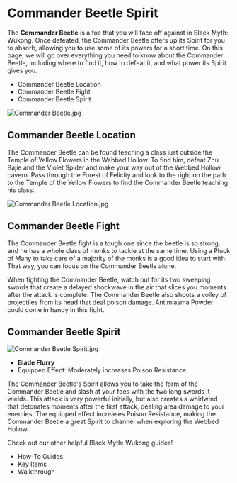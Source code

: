 # Commander Beetle Spirit

The **Commander Beetle** is a foe that you will face off against in Black Myth: Wukong. Once defeated, the Commander Beetle offers up its Spirit for you to absorb, allowing you to use some of its powers for a short time. On this page, we will go over everything you need to know about the Commander Beetle, including where to find it, how to defeat it, and what power its Spirit gives you. 

  * Commander Beetle Location
  * Commander Beetle Fight
  * Commander Beetle Spirit

![Commander Beetle.jpg](https://oyster.ignimgs.com/mediawiki/apis.ign.com/black-myth-wukong/1/18/Commander_Beetle.jpg)

## Commander Beetle Location

The Commander Beetle can be found teaching a class just outside the Temple of Yellow Flowers in the Webbed Hollow. To find him, defeat Zhu Bajie and the Violet Spider and make your way out of the Webbed Hollow cavern. Pass through the Forest of Felicity and look to the right on the path to the Temple of the Yellow Flowers to find the Commander Beetle teaching his class. 

![Commander Beetle Location.jpg](https://oyster.ignimgs.com/mediawiki/apis.ign.com/black-myth-wukong/b/bb/Commander_Beetle_Location.jpg)

## Commander Beetle Fight

The Commander Beetle fight is a tough one since the beetle is so strong, and he has a whole class of monks to tackle at the same time. Using a Pluck of Many to take care of a majority of the monks is a good idea to start with. That way, you can focus on the Commander Beetle alone. 

When fighting the Commander Beetle, watch out for its two sweeping swords that create a delayed shockwave in the air that slices you moments after the attack is complete. The Commander Beetle also shoots a volley of projectiles from its head that deal poison damage. Antimiasma Powder could come in handy in this fight. 

## Commander Beetle Spirit

![Commander Beetle Spirit.jpg](https://oyster.ignimgs.com/mediawiki/apis.ign.com/black-myth-wukong/4/4b/Commander_Beetle_Spirit.jpg)

  * **Blade Flurry**
  * Equipped Effect: Moderately increases Poison Resistance. 

The Commander Beetle's Spirit allows you to take the form of the Commander Beetle and slash at your foes with the two long swords it wields. This attack is very powerful initially, but also creates a whirlwind that detonates moments after the first attack, dealing area damage to your enemies. The equipped effect increases Poison Resistance, making the Commander Beetle a great Spirit to channel when exploring the Webbed Hollow. 

Check out our other helpful Black Myth: Wukong guides! 

  * How-To Guides
  * Key Items
  * Walkthrough

